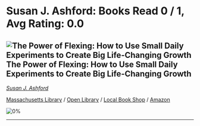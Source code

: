 # Susan J. Ashford:  Books Read 0 / 1, Avg Rating: 0.0 

## ![The Power of Flexing: How to Use Small Daily Experiments to Create Big Life-Changing Growth](http://books.google.com/books/content?id=xgcszgEACAAJ&printsec=frontcover&img=1&zoom=5&source=gbs_api) The Power of Flexing: How to Use Small Daily Experiments to Create Big Life-Changing Growth
*[Susan J. Ashford](../SusanJAshford)*

[Massachusetts Library](https://library.minlib.net/search/i=978-0063011571) / [Open Library](https://openlibrary.org/isbn/978-0063011571) / [Local Book Shop](https://bookshop.org/books/the-power-of-flexing:-how-to-use-small-daily-experiments-to-create-big-life-changing-growth/978-0063011571) / [Amazon](https://smile.amazon.com/dp/0063011573)

![0%](https://progress-bar.dev/0) 



---
